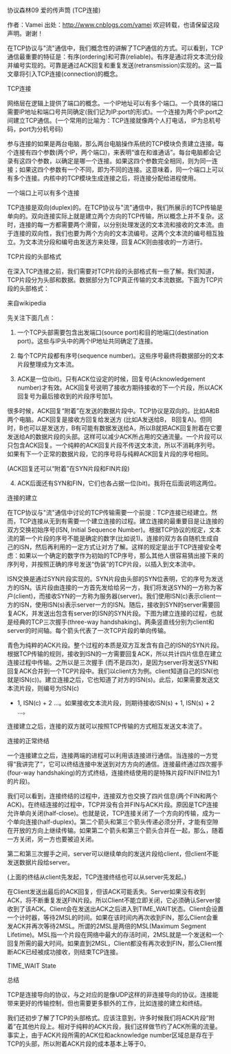 协议森林09 爱的传声筒 (TCP连接)

作者：Vamei 出处：http://www.cnblogs.com/vamei 欢迎转载，也请保留这段声明。谢谢！

 

在TCP协议与"流"通信中，我们概念性的讲解了TCP通信的方式。可以看到，TCP通信最重要的特征是：有序(ordering)和可靠(reliable)。有序是通过将文本流分段并编号实现的。可靠是通过ACK回复和重复发送(retransmission)实现的。这一篇文章将引入TCP连接(connection)的概念。

 

TCP连接

网络层在逻辑上提供了端口的概念。一个IP地址可以有多个端口。一个具体的端口需要IP地址和端口号共同确定(我们记为IP:port的形式)。一个连接为两个IP:port之间建立TCP通信。(一个常用的比喻为：TCP连接就像两个人打电话，
IP为总机号码，port为分机号码)



 

参与连接的如果是两台电脑，那么两台电脑操作系统的TCP模块负责建立连接。每个连接有四个参数(两个IP，两个端口)，来表明“谁在和谁通话”。每台电脑都会记录有这四个参数，以确定是哪一个连接。如果这四个参数完全相同，则为同一连接；如果这四个参数有一个不同，即为不同的连接。这意味着，同一个端口上可以有多个连接。内核中的TCP模块生成连接之后，将连接分配给进程使用。

 



一个端口上可以有多个连接

 

TCP连接是双向(duplex)的。在TCP协议与"流"通信中，我们所展示的TCP传输是单向的。双向连接实际上就是建立两个方向的TCP传输，所以概念上并不复杂。这时，连接的每一方都需要两个滑窗，以分别处理发送的文本流和接收的文本流。由于连接的双向性，我们也要为两个方向的文本流编号。这两个文本流的编号相互独立。为文本流分段和编号由发送方来处理，回复ACK则由接收的一方进行。

 

TCP片段的头部格式

在深入TCP连接之前，我们需要对TCP片段的头部格式有一些了解。我们知道，TCP片段分为头部和数据。数据部分为TCP真正传输的文本流数据。下面为TCP片段的头部格式：



来自wikipedia

先关注下面几点：

1. 一个TCP头部需要包含出发端口(source port)和目的地端口(destination port)。这些与IP头中的两个IP地址共同确定了连接。

2. 每个TCP片段都有序号(sequence number)。这些序号最终将数据部分的文本片段整理成为文本流。

3. ACK是一位(bit)。只有ACK位设定的时候，回复号(Acknowledgement
number)才有效。ACK回复号说明了接收方期待接收的下一个片段，所以ACK回复号为最后接收到的片段序号加1。

很多时候，ACK回复“附着”在发送的数据片段中。TCP协议是双向的。比如A和B两个电脑。ACK回复是接收方回复给发送方
(比如A发送给B，
B回复A)。但同时，B也可以是发送方，B有可能有数据发送给A，所以B就把ACK回复附着在它要发送给A的数据片段的头部。这样可以减少ACK所占用的交通流量。一个片段可以只包含ACK回复。一个纯粹的ACK回复片段不传送文本流，所以不消耗序列号。如果有下一个正常的数据片段，它的序号将与纯粹ACK回复片段的序号相同。

(ACK回复还可以“附着”在SYN片段和FIN片段)

4. ACK后面还有SYN和FIN，它们也各占据一位(bit)。我将在后面说明这两位。

 

连接的建立

在TCP协议与"流"通信中讨论的TCP传输需要一个前提：TCP连接已经建立。然而，TCP连接从无到有需要一个建立连接的过程。建立连接的最重要目是让连接的双方交换初始序号(ISN,
Initial Sequence
Number)。根据TCP协议的规定，文本流的第一个片段的序号不能是确定的数字(比如说1)。连接的双方各自随机生成自己的ISN，然后再利用的一定方式让对方了解。这样的规定是出于TCP连接安全考虑：如果以一个确定的数字作为初始的TCP序号，那么其他人很容易猜出接下来的序列号，并按照正确的序号发送“伪装”的TCP片段，以插入到文本流中。

ISN交换是通过SYN片段实现的。SYN片段由头部的SYN位表明，它的序号为发送方的ISN。该片段由连接的一方首先发给给另一方，我们将发送SYN的一方称为客户(client)，而接收SYN的一方称为服务器(server)。我们使用ISN(c)表示client一方的ISN，使用ISN(s)表示server一方的ISN。随后，接收到SYN的server需要回复ACK，并发送出包含有server的ISN的SYN片段。下图为建立连接的过程，也就是经典的TCP三次握手(three-way
handshaking)。两条竖直线分别为client和server的时间轴。每个箭头代表了一次TCP片段的单向传输。



青色为纯粹的ACK片段。整个过程的本质是双方互发含有自己的ISN的SYN片段。根据TCP传输的规则，接收到ISN的一方需要回复ACK，所以共计四片信息在建立连接过程中传输。之所以是三次握手
(而不是四次)，是因为server将发送SYN和回复ACK合并到一个TCP片段中。我们以client方为例。client知道自己的ISN(也就是ISN(c))。建立连接之后，它也知道了对方的ISN(s)。此后，如果需要发送文本流片段，则编号为ISN(c)
+ 1, ISN(c) + 2 ...。如果接收文本流片段，则期待接收ISN(s) + 1, ISN(s) + 2 ...。

连接建立之后，连接的双方就可以按照TCP传输的方式相互发送文本流了。

 

连接的正常终结

一个连接建立之后，连接两端的进程可以利用该连接进行通信。当连接的一方觉得“我讲完了”，它可以终结连接中发送到对方方向的通信。连接最终通过四次握手(four-way
handshaking)的方式终结，连接终结使用的是特殊片段FIN(FIN位为1的片段)。



我们可以看到，连接终结的过程中，连接双方也交换了四片信息(两个FIN和两个ACK)。在终结连接的过程中，TCP并没有合并FIN与ACK片段。原因是TCP连接允许单向关闭(half-close)。也就是说，TCP连接关闭了一个方向的传输，成为一个单向连接(half-duplex)。第二个箭头和第三个箭头传递必须分开，才能有空隙在开放的方向上继续传输。如果第二个箭头和第三个箭头合并在一起，那么，随着一方关闭，另一方也要被迫关闭。

第二和第三次握手之间，server可以继续单向的发送片段给client，但client不能发送数据片段给server。

(上面的终结从client先发起，TCP连接终结也可以从server先发起。)

在Client发送出最后的ACK回复，但该ACK可能丢失。Server如果没有收到ACK，将不断重复发送FIN片段。所以Client不能立即关闭，它必须确认Server接收到了该ACK。Client会在发送出ACK之后进入到TIME_WAIT状态。Client会设置一个计时器，等待2MSL的时间。如果在该时间内再次收到FIN，那么Client会重发ACK并再次等待2MSL。所谓的2MSL是两倍的MSL(Maximum
Segment
Lifetime)。MSL指一个片段在网络中最大的存活时间，2MSL就是一个发送和一个回复所需的最大时间。如果直到2MSL，Client都没有再次收到FIN，那么Client推断ACK已经被成功接收，则结束TCP连接。



TIME_WAIT State

 

总结

TCP是连接导向的协议，与之对应的是像UDP这样的非连接导向的协议。连接能带来更好的传输控制，但也需要更多额外的工作，比如连接的建立和终结。

我们还初步了解了TCP的头部格式。应该注意到，许多时候我们将ACK片段“附着”在其他片段上。相对于纯粹的ACK片段，我们这样做节约了ACK所需的流量。事实上，由于ACK片段所需的ACK位和acknowledge
number区域总是存在于TCP的头部，所以附着ACK片段的成本基本上等于0。

